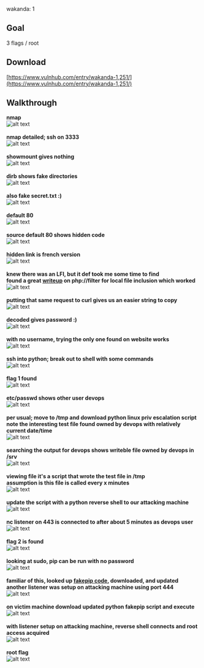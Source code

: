 wakanda: 1

## Goal
3 flags / root

## Download
[https://www.vulnhub.com/entry/wakanda-1,251/](https://www.vulnhub.com/entry/wakanda-1,251/)

## Walkthrough
**nmap**
<br>![alt text](/imgs/nmap.png)
<br><br>
**nmap detailed; ssh on 3333**
<br>![alt text](/imgs/nmap-detailed.png)
<br><br>
**showmount gives nothing**
<br>![alt text](/imgs/showmount.png)
<br><br>
**dirb shows fake directories**
<br>![alt text](/imgs/dirb.png)
<br><br>
**also fake secret.txt :)**
<br>![alt text](/imgs/secretlolz.png)
<br><br>
**default 80**
<br>![alt text](/imgs/default80.png)
<br><br>
**source default 80 shows hidden code**
<br>![alt text](/imgs/sourcedefault80.png)
<br><br>
**hidden link is french version**
<br>![alt text](/imgs/default80fr.png)
<br><br>
**knew there was an LFI, but it def took me some time to find**<br>
**found a great [writeup](https://www.idontplaydarts.com/2011/02/using-php-filter-for-local-file-inclusion/) on php://filter for local file inclusion which worked**
<br>![alt text](/imgs/phpbase64encode.png)
<br><br>
**putting that same request to curl gives us an easier string to copy**
<br>![alt text](/imgs/curl.png)
<br><br>
**decoded gives password :)**
<br>![alt text](/imgs/burpdecode.png)
<br><br>
**with no username, trying the only one found on website works**
<br>![alt text](/imgs/sshmamadou.png)
<br><br>
**ssh into python; break out to shell with some commands**
<br>![alt text](/imgs/python2shell.png)
<br><br>
**flag 1 found**
<br>![alt text](/imgs/flag1.png)
<br><br>
**etc/passwd shows other user devops**
<br>![alt text](/imgs/passwd.png)
<br><br>
**per usual; move to /tmp and download python linux priv escalation script**<br>
**note the interesting test file found owned by devops with relatively current date/time**
<br>![alt text](/imgs/enum.png)
<br><br>
**searching the output for devops shows writeble file owned by devops in /srv**
<br>![alt text](/imgs/enum2.png)
<br><br>
**viewing file it's a script that wrote the test file in /tmp**<br>
**assumption is this file is called every x minutes**
<br>![alt text](/imgs/antivirus.png)
<br><br>
**update the script with a python reverse shell to our attacking machine**
<br>![alt text](/imgs/pyrev.png)
<br><br>
**nc listener on 443 is connected to after about 5 minutes as devops user**
<br>![alt text](/imgs/devopsrevshell.png)
<br><br>
**flag 2 is found**
<br>![alt text](/imgs/flag2.png)
<br><br>
**looking at sudo, pip can be run with no password**
<br>![alt text](/imgs/sudopip.png)
<br><br>
**familiar of this, looked up [fakepip code](https://github.com/0x00-0x00/FakePip), downloaded, and updated**<br>
**another listener was setup on attacking machine using port 444**
<br>![alt text](/imgs/fakepip.png)
<br><br>
**on victim machine download updated python fakepip script and execute**
<br>![alt text](/imgs/runfakepip.png)
<br><br>
**with listener setup on attacking machine, reverse shell connects and root access acquired**
<br>![alt text](/imgs/rootrevshell.png)
<br><br>
**root flag**
<br>![alt text](/imgs/rootflag.png)
<br><br>
